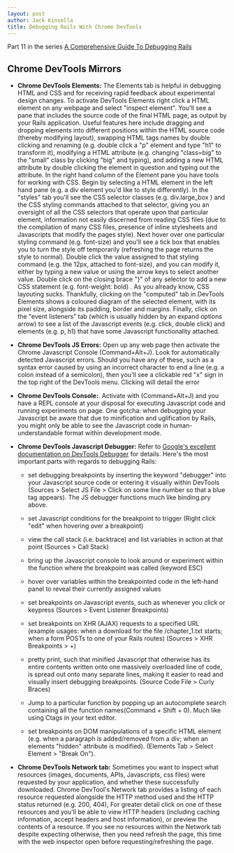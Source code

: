 ```yaml
---
layout: post
author: Jack Kinsella
title: Debugging Rails With Chrome DevTools
---
```


Part 11 in the series [A Comprehensive Guide To Debugging Rails](/2014/06/06/a-comprehensive-guide-to-debugging-rails.html)

## Chrome DevTools Mirrors ##

* **Chrome DevTools Elements:** The Elements tab is helpful in debugging HTML and CSS and for receiving rapid feedback about experimental design changes. To activate DevTools Elements right click a HTML element on any webpage and select "inspect element". You'll see a pane that includes the source code of the final HTML page, as output by your Rails application. Useful features here include dragging and dropping elements into different positions within the HTML source code (thereby modifying layout), swapping HTML tags names by double clicking and renaming (e.g. double click a "p" element and type "h1" to transform it), modifying a HTML attribute (e.g. changing "class=big" to the "small" class by clicking "big" and typing), and adding a new HTML attribute by double clicking the element in question and typing out the attribute. In the right hand column of the Element pane you have tools for working with CSS. Begin by selecting a HTML element in the left hand pane (e.g. a div element you'd like to style differently). In the "styles" tab you'll see the CSS selector classes (e.g. div.large_box ) and the CSS styling commands attached to that selector, giving you an oversight of all the CSS selectors that operate upon that particular element, information not easily discerned from reading CSS files (due to the compilation of many CSS files, presence of inline stylesheets and Javascripts that modify the pages style). Next hover over one particular styling command (e.g. font-size) and you'll see a tick box that enables you to turn the style off temporarily (refreshing the page returns the style to normal). Double click the value assigned to that styling command (e.g. the 12px, attached to font-size), and you can modify it, either by typing a new value or using the arrow keys to select another value. Double click on the closing brace "}" of any selector to add a new CSS statement (e.g. font-weight: bold) . As you already know, CSS layouting sucks. Thankfully, clicking on the "computed" tab in DevTools Elements shows a coloured diagram of the selected element, with its pixel size, alongside its padding, border and margins. Finally, click on the "event listeners" tab (which is usually hidden by an expand options arrow) to see a list of the Javascript events (e.g. click, double click) and elements (e.g. p, h1) that have some Javascript functionality attached.

* **Chrome DevTools JS Errors:** Open up any web page then activate the Chrome Javascript Console (Command+Alt+J). Look for automatically detected Javascript errors. Should you have any of these, such as a syntax error caused by using an incorrect character to end a line (e.g. a colon instead of a semicolon), then you'll see a clickable red "x" sign in the top right of the DevTools menu. Clicking will detail the error

* **Chrome DevTools Console:**. Activate with (Command+Alt+J) and you have a REPL console at your disposal for executing Javascript code and running experiments on page. One gotcha: when debugging your Javascript be aware that due to minification and uglification by Rails, you might only be able to see the Javascript code in human-understandable format within development mode.

* **Chrome DevTools Javascript Debugger:** Refer to [Google's excellent documentation on DevTools Debugger](https://developer.chrome.com/devtools/docs/javascript-debugging) for details. Here's the most important parts with regards to debugging Rails:

  * set debugging breakpoints by inserting the keyword "debugger" into your Javascript source code or entering it visually within DevTools (Sources > Select JS File > Click on some line number so that a blue tag appears). The JS debugger functions much like binding.pry above.

  * set Javascript conditions for the breakpoint to trigger (Right click "edit" when hovering over a breakpoint)

  * view the call stack (i.e. backtrace) and list variables in action at that point (Sources > Call Stack)

  * bring up the Javascript console to look around or experiment within the function where the breakpoint was called (keyword ESC)

  * hover over variables within the breakpointed code in the left-hand panel to reveal their currently assigned values

  * set breakpoints on Javascript events, such as whenever you click or keypress (Sources > Event Listener Breakpoints)

  * set breakpoints on XHR (AJAX) requests to a specified URL (example usages: when a download for the file /chapter_1.txt starts; when a form POSTs to one of your Rails routes) (Sources > XHR Breakpoints > +)

  * pretty print, such that minified Javascript that otherwise has its entire contents written onto one massively overloaded line of code, is spread out onto many separate lines, making it easier to read and visually insert debugging breakpoints. (Source Code File > Curly Braces)

  * Jump to a particular function by popping up an autocomplete search containing all the function names(Command + Shift + 0). Much like using Ctags in your text editor.

  * set breakpoints on DOM manipulations of a specific HTML element (e.g. when a paragraph is added/removed from a div; when an elements "hidden" attribute is modified). (Elements Tab > Select Element > "Break On").

* **Chrome DevTools Network tab:** Sometimes you want to inspect what resources (images, documents, APIs, Javascripts, css files) were requested by your application, and whether these successfully downloaded. Chrome DevTool's Network tab provides a listing of each resource requested alongside the HTTP method used and the HTTP status returned (e.g. 200, 404), For greater detail click on one of these resources and you'll be able to view HTTP headers (including caching information, accept headers and host information), or preview the contents of a resource. If you see no resources within the Network tab despite expecting otherwise, then you need refresh the page, this time with the web inspector open before requesting/refreshing the page.
